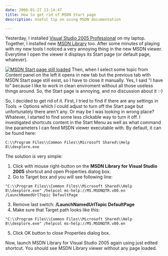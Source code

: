 ```yaml
---
date: 2006-01-27 13:14:47
title: How to get rid of MSDN Start page
description: Useful tip on using MSDN documentation

---
```


Yesterday, I installed [Visual Studio 2005 Professional](http://msdn.microsoft.com/vstudio/products/vspro/default.aspx) on my laptop. Together, I installed new [MSDN Library](http://msdn.microsoft.com) too. After some minutes of playing with my new tools I noticed a very annoying thing in the new MSDN viewer. Everytime I open the viewer it displays its Start page (or default page, whatever).

[![MSDN Start page still loaded](http://mateusz.loskot.net/gallery/_gallery_albums_store/software/msgn_viewer_start_page_tab_zombie.thumb.jpg)](http://mateusz.loskot.net/gallery/software/msgn_viewer_start_page_tab_zombie) Then, when I select some topic from Content panel on the left it opens in new tab but the previous tab with MSDN Start page still exist, so I have to close it manually. Yes, I said "I have to" because I like to work in clean enviroment without all those useless things around. So, the Start page is annoying, and no discussion about it :-)


So, I decided to get rid of it. First, I tried to find if there are any settings in Tools -> Options which I could adjust to turn off the Start page but unfortunately there aren't any. Or may be I was looking in wrong place? Whatever, I started to find some less clickable way to turn it off. I investigated shortcuts content in the Start Menu as well as what command line parameters I can feed MSDN viewer executable with. By default, it can be found here:

```
C:\\Program Files\\Common Files\\Microsoft Shared\\Help 8\\dexplore.exe
```


The solution is very simple:
	
1. Click with mouse right-button on the **MSDN Library for Visual Studio 2005** shortcut and open Properties dialog box.
2. Go to Target box and you will see following line:
    
```
"C:\\Program Files\\Common Files\\Microsoft Shared\\Help 8\\dexplore.exe" /helpcol ms-help://MS.MSDNQTR.v80.en /LaunchNamedUrlTopic DefaultPage
```
	
3. Remove last switch: **/LaunchNamedUrlTopic DefaultPage**
4. Make sure that Target path looks like this:

```
"C:\\Program Files\\Common Files\\Microsoft Shared\\Help 8\\dexplore.exe" /helpcol ms-help://MS.MSDNQTR.v80.en
```
	
5. Click OK button to close Properties dialog box.

Now, launch MSDN Library for Visual Studio 2005 again using just edited shortcut.
You should see MSDN Library viewer without any page loaded.
